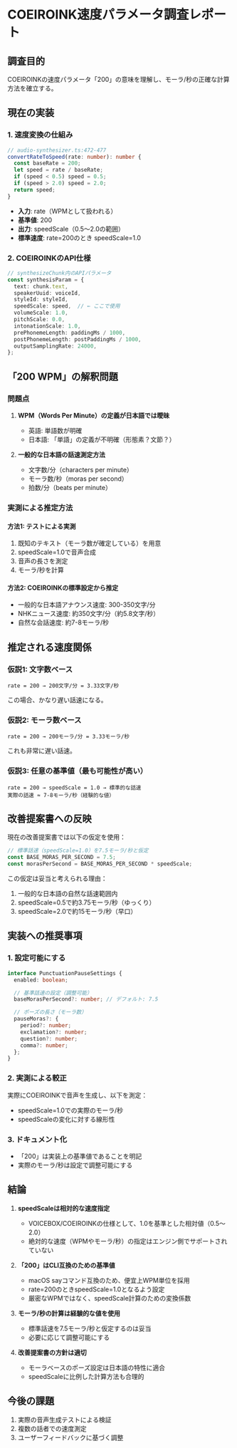 # COEIROINK速度パラメータ調査レポート

## 調査目的
COEIROINKの速度パラメータ「200」の意味を理解し、モーラ/秒の正確な計算方法を確立する。

## 現在の実装

### 1. 速度変換の仕組み
```typescript
// audio-synthesizer.ts:472-477
convertRateToSpeed(rate: number): number {
  const baseRate = 200;
  let speed = rate / baseRate;
  if (speed < 0.5) speed = 0.5;
  if (speed > 2.0) speed = 2.0;
  return speed;
}
```

- **入力**: rate（WPMとして扱われる）
- **基準値**: 200
- **出力**: speedScale（0.5～2.0の範囲）
- **標準速度**: rate=200のとき speedScale=1.0

### 2. COEIROINKのAPI仕様
```typescript
// synthesizeChunk内のAPIパラメータ
const synthesisParam = {
  text: chunk.text,
  speakerUuid: voiceId,
  styleId: styleId,
  speedScale: speed,  // ← ここで使用
  volumeScale: 1.0,
  pitchScale: 0.0,
  intonationScale: 1.0,
  prePhonemeLength: paddingMs / 1000,
  postPhonemeLength: postPaddingMs / 1000,
  outputSamplingRate: 24000,
};
```

## 「200 WPM」の解釈問題

### 問題点
1. **WPM（Words Per Minute）の定義が日本語では曖昧**
   - 英語: 単語数が明確
   - 日本語: 「単語」の定義が不明確（形態素？文節？）

2. **一般的な日本語の話速測定方法**
   - 文字数/分（characters per minute）
   - モーラ数/秒（moras per second）
   - 拍数/分（beats per minute）

### 実測による推定方法

#### 方法1: テストによる実測
1. 既知のテキスト（モーラ数が確定している）を用意
2. speedScale=1.0で音声合成
3. 音声の長さを測定
4. モーラ/秒を計算

#### 方法2: COEIROINKの標準設定から推定
- 一般的な日本語アナウンス速度: 300-350文字/分
- NHKニュース速度: 約350文字/分（約5.8文字/秒）
- 自然な会話速度: 約7-8モーラ/秒

## 推定される速度関係

### 仮説1: 文字数ベース
```
rate = 200 → 200文字/分 = 3.33文字/秒
```
この場合、かなり遅い話速になる。

### 仮説2: モーラ数ベース
```
rate = 200 → 200モーラ/分 = 3.33モーラ/秒
```
これも非常に遅い話速。

### 仮説3: 任意の基準値（最も可能性が高い）
```
rate = 200 → speedScale = 1.0 → 標準的な話速
実際の話速 ≈ 7-8モーラ/秒（経験的な値）
```

## 改善提案書への反映

現在の改善提案書では以下の仮定を使用：
```typescript
// 標準話速（speedScale=1.0）を7.5モーラ/秒と仮定
const BASE_MORAS_PER_SECOND = 7.5;
const morasPerSecond = BASE_MORAS_PER_SECOND * speedScale;
```

この仮定は妥当と考えられる理由：
1. 一般的な日本語の自然な話速範囲内
2. speedScale=0.5で約3.75モーラ/秒（ゆっくり）
3. speedScale=2.0で約15モーラ/秒（早口）

## 実装への推奨事項

### 1. 設定可能にする
```typescript
interface PunctuationPauseSettings {
  enabled: boolean;

  // 基準話速の設定（調整可能）
  baseMorasPerSecond?: number; // デフォルト: 7.5

  // ポーズの長さ（モーラ数）
  pauseMoras?: {
    period?: number;
    exclamation?: number;
    question?: number;
    comma?: number;
  };
}
```

### 2. 実測による較正
実際にCOEIROINKで音声を生成し、以下を測定：
- speedScale=1.0での実際のモーラ/秒
- speedScaleの変化に対する線形性

### 3. ドキュメント化
- 「200」は実装上の基準値であることを明記
- 実際のモーラ/秒は設定で調整可能にする

## 結論

1. **speedScaleは相対的な速度指定**
   - VOICEBOX/COEIROINKの仕様として、1.0を基準とした相対値（0.5～2.0）
   - 絶対的な速度（WPMやモーラ/秒）の指定はエンジン側でサポートされていない

2. **「200」はCLI互換のための基準値**
   - macOS sayコマンド互換のため、便宜上WPM単位を採用
   - rate=200のときspeedScale=1.0となるよう設定
   - 厳密なWPMではなく、speedScale計算のための変換係数

3. **モーラ/秒の計算は経験的な値を使用**
   - 標準話速を7.5モーラ/秒と仮定するのは妥当
   - 必要に応じて調整可能にする

4. **改善提案書の方針は適切**
   - モーラベースのポーズ設定は日本語の特性に適合
   - speedScaleに比例した計算方法も合理的

## 今後の課題

1. 実際の音声生成テストによる検証
2. 複数の話者での速度測定
3. ユーザーフィードバックに基づく調整